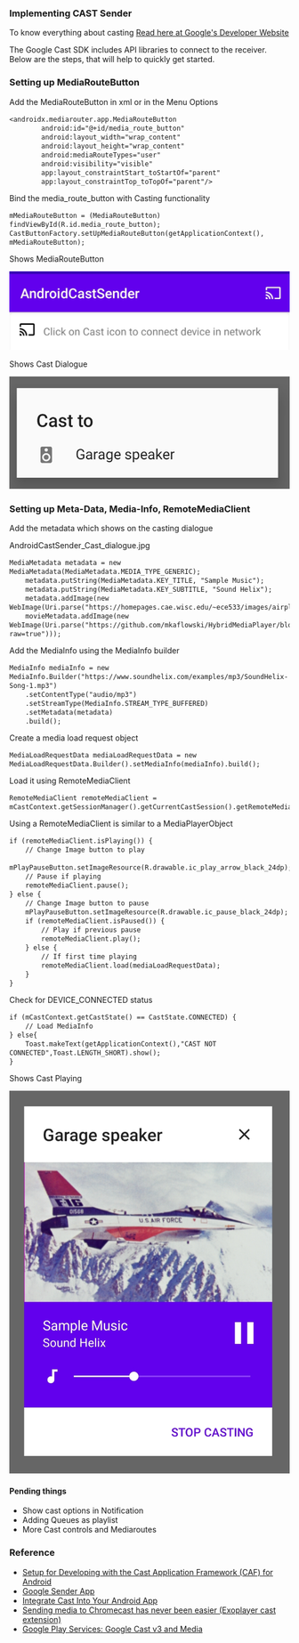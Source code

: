 ### Implementing CAST Sender

To know everything about casting [Read here at Google's Developer Website](https://developers.google.com/cast)

The Google Cast SDK includes API libraries to connect to the receiver. Below are the steps, that will help to quickly get started.

### Setting up MediaRouteButton

Add the MediaRouteButton in xml or in the Menu Options
```
<androidx.mediarouter.app.MediaRouteButton
        android:id="@+id/media_route_button"
        android:layout_width="wrap_content"
        android:layout_height="wrap_content"
        android:mediaRouteTypes="user"
        android:visibility="visible"
        app:layout_constraintStart_toStartOf="parent"
        app:layout_constraintTop_toTopOf="parent"/>
```
Bind the media_route_button with Casting functionality

```
mMediaRouteButton = (MediaRouteButton) findViewById(R.id.media_route_button);
CastButtonFactory.setUpMediaRouteButton(getApplicationContext(), mMediaRouteButton);

```
Shows MediaRouteButton 

![Casting Enabled](/samples/CastDevicesAvailable.jpg)

Shows Cast Dialogue

![Available Cast devices in network](/samples/CastDeviceChoosingDailogue.png)


### Setting up Meta-Data, Media-Info, RemoteMediaClient
Add the metadata which shows on the casting dialogue

AndroidCastSender_Cast_dialogue.jpg

```
MediaMetadata metadata = new MediaMetadata(MediaMetadata.MEDIA_TYPE_GENERIC);
    metadata.putString(MediaMetadata.KEY_TITLE, "Sample Music");
    metadata.putString(MediaMetadata.KEY_SUBTITLE, "Sound Helix");
    metadata.addImage(new WebImage(Uri.parse("https://homepages.cae.wisc.edu/~ece533/images/airplane.png")));
    movieMetadata.addImage(new WebImage(Uri.parse("https://github.com/mkaflowski/HybridMediaPlayer/blob/master/images/cover.jpg?raw=true")));
```
Add the MediaInfo using the MediaInfo builder
```
MediaInfo mediaInfo = new MediaInfo.Builder("https://www.soundhelix.com/examples/mp3/SoundHelix-Song-1.mp3")
    .setContentType("audio/mp3")
    .setStreamType(MediaInfo.STREAM_TYPE_BUFFERED)
    .setMetadata(metadata)
    .build();
```

Create a media load request object

```
MediaLoadRequestData mediaLoadRequestData = new MediaLoadRequestData.Builder().setMediaInfo(mediaInfo).build();
```

Load it using RemoteMediaClient

```
RemoteMediaClient remoteMediaClient = mCastContext.getSessionManager().getCurrentCastSession().getRemoteMediaClient();
```

Using a RemoteMediaClient is similar to a MediaPlayerObject

```
if (remoteMediaClient.isPlaying()) {
    // Change Image button to play
    mPlayPauseButton.setImageResource(R.drawable.ic_play_arrow_black_24dp);
    // Pause if playing
    remoteMediaClient.pause();
} else {
    // Change Image button to pause
    mPlayPauseButton.setImageResource(R.drawable.ic_pause_black_24dp);
    if (remoteMediaClient.isPaused()) {
        // Play if previous pause
        remoteMediaClient.play();
    } else {
        // If first time playing
        remoteMediaClient.load(mediaLoadRequestData);
    }
}
```

Check for DEVICE_CONNECTED status
```
if (mCastContext.getCastState() == CastState.CONNECTED) {
    // Load MediaInfo
} else{
    Toast.makeText(getApplicationContext(),"CAST NOT CONNECTED",Toast.LENGTH_SHORT).show();
}
```

Shows Cast Playing

![Available Cast devices in network](/samples/AndroidCastSender_Cast_dialogue.png)

#### Pending things
- Show cast options in Notification
- Adding Queues as playlist
- More Cast controls and Mediaroutes

### Reference
- [Setup for Developing with the Cast Application Framework (CAF) for Android](https://developers.google.com/cast/docs/android_sender)
- [Google Sender App](https://developers.google.com/cast/docs/design_checklist/sender)
- [Integrate Cast Into Your Android App](https://developers.google.com/cast/docs/android_sender/integrate)
- [Sending media to Chromecast has never been easier (Exoplayer cast extension)](https://medium.com/android-news/sending-media-to-chromecast-has-never-been-easier-c331eeef1e0a)
- [Google Play Services: Google Cast v3 and Media](https://code.tutsplus.com/tutorials/google-play-services-google-cast-v3-and-media--cms-26893)